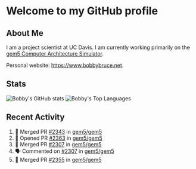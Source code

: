 # Welcome to my GitHub profile

## About Me

I am a project scientist at UC Davis. I am currently working primarily on the [gem5 Computer Architecture Simulator](https://github.com/gem5).

Personal website: <https://www.bobbybruce.net>.

## Stats

![Bobby's GitHub stats](https://github-readme-stats.vercel.app/api?username=bobbyrbruce&show_icons=true&theme=responsive&include_all_commits=true&count_private=true&show=reviews&disable_animations=true)
![Bobby's Top Languages ](https://github-readme-stats.vercel.app/api/top-langs/?username=bobbyrbruce&layout=compact&theme=responsive&count_private=true&langs_count=10&disable_animations=true)

## Recent Activity

<!--START_SECTION:activity-->
1. 🎉 Merged PR [#2343](https://github.com/gem5/gem5/pull/2343) in [gem5/gem5](https://github.com/gem5/gem5)
2. 💪 Opened PR [#2363](https://github.com/gem5/gem5/pull/2363) in [gem5/gem5](https://github.com/gem5/gem5)
3. 🎉 Merged PR [#2307](https://github.com/gem5/gem5/pull/2307) in [gem5/gem5](https://github.com/gem5/gem5)
4. 🗣 Commented on [#2307](https://github.com/gem5/gem5/pull/2307#issuecomment-2960239532) in [gem5/gem5](https://github.com/gem5/gem5)
5. 🎉 Merged PR [#2355](https://github.com/gem5/gem5/pull/2355) in [gem5/gem5](https://github.com/gem5/gem5)
<!--END_SECTION:activity-->
